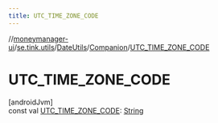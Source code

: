 ```yaml
---
title: UTC_TIME_ZONE_CODE
---
```

//[moneymanager-ui](../../../../index.html)/[se.tink.utils](../../index.html)/[DateUtils](../index.html)/[Companion](index.html)/[UTC_TIME_ZONE_CODE](-u-t-c_-t-i-m-e_-z-o-n-e_-c-o-d-e.html)



# UTC_TIME_ZONE_CODE



[androidJvm]\
const val [UTC_TIME_ZONE_CODE](-u-t-c_-t-i-m-e_-z-o-n-e_-c-o-d-e.html): [String](https://kotlinlang.org/api/latest/jvm/stdlib/kotlin/-string/index.html)




